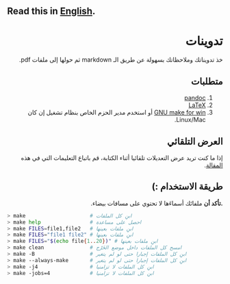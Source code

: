 ## Read this in [English](README-EN.md).

<div dir=rtl>

# تدوينات

خذ تدويناتك وملاحظاتك بسهولة عن طريق الـ markdown ثم حولها إلى ملفات pdf.

## متطلبات 

1. [pandoc](https://pandoc.org/installing.html)
2. [LaTeX](https://www.latex-project.org/get/)
3. [GNU make for win](http://gnuwin32.sourceforge.net/packages/make.htm) أو استخدم مدير الحزم الخاص بنظام تشغيل إن كان Linux/Mac.

## العرض التلقائي

إذا ما كنت تريد عرض التعديلات تلقائيا أثناء الكتابة، قم باتباع التعليمات التي في هذه [المقالة](https://dev.to/l04db4l4nc3r/vim-to-the-rescue-pdf-preview-2e10).

## طريقة الاستخدام :) 

**.تأكد أن** ملفاتَك أسماءَها لا تحتوي على مسافات بيضاء.

<div dir=ltr>

```bash
> make                     # ابنِ كل الملفات
> make help                # احصل على مساعدة
> make FILES=file1,file2   # ابنِ ملفات بعينها
> make FILES="file1 file2" # ابنِ ملفات بعينها
> make FILES="$(echo file{1..20})" # ابنِ ملفات بعينها
> make clean               # امسح كل الملفات داخل موضع الخَرْج
> make -B                  # ابنِ كل الملفات إجبارا حتى لو لم يتغير
> make --always-make       # ابنِ كل الملفات إجبارا حتى لو لم يتغير
> make -j4                 # ابنِ كل الملفات لا تزامنيا
> make -jobs=4             # ابنِ كل الملفات لا تزامنيا
```

</div>

</div>